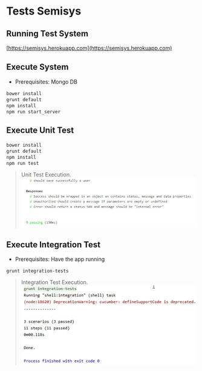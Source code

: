 # Tests Semisys

## Running Test System
[https://semisys.herokuapp.com](https://semisys.herokuapp.com)


## Execute System
- Prerequisites: Mongo DB
```npm install
bower install
grunt default
npm install
npm run start_server
```

## Execute Unit Test
```npm install
bower install
grunt default
npm install
npm run test
```
> Unit Test Execution.
![](https://github.com/rochaeinar/tests-semisys/blob/master/backend_unit_test.jpg)


## Execute Integration Test
- Prerequisites: Have the app running

```
grunt integration-tests
```

> Integration Test Execution.
![](https://github.com/rochaeinar/tests-semisys/blob/master/integration_tests.jpg)
